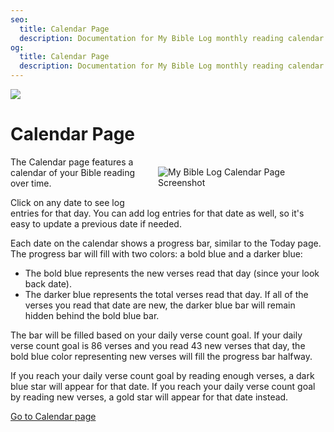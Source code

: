 ```yaml
---
seo:
  title: Calendar Page
  description: Documentation for My Bible Log monthly reading calendar and daily goal reporting features
og:
  title: Calendar Page
  description: Documentation for My Bible Log monthly reading calendar and daily goal reporting features
---
```


![](/share.jpg)

# Calendar Page

<div style="width: 50%; float: right; margin: 1rem">
  <img alt="My Bible Log Calendar Page Screenshot" src="/screenshots/sc9-calendar.jpg" />
</div>

The Calendar page features a calendar of your Bible reading over time.

Click on any date to see log entries for that day. You can add log entries for that date as well, so it's easy to update a previous date if needed.

Each date on the calendar shows a progress bar, similar to the Today page. The progress bar will fill with two colors: a bold blue and a darker blue:

* The bold blue represents the new verses read that day (since your look back date).
* The darker blue represents the total verses read that day. If all of the verses you read that date are new, the darker blue bar will remain hidden behind the bold blue bar.

The bar will be filled based on your daily verse count goal. If your daily verse count goal is 86 verses and you read 43 new verses that day, the bold blue color representing new verses will fill the progress bar halfway.

If you reach your daily verse count goal by reading enough verses, a dark blue star will appear for that date. If you reach your daily verse count goal by reading new verses, a gold star will appear for that date instead.

<div class="buttons">
  <a class="button is-light" href="/calendar">Go to Calendar page</a>
</div>
